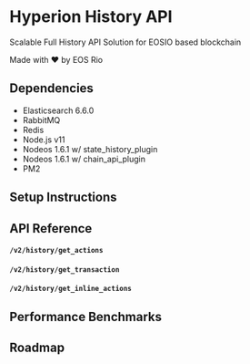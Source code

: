 # Hyperion History API
Scalable Full History API Solution for EOSIO based blockchain

Made with ♥️ by EOS Rio

## Dependencies

 - Elasticsearch 6.6.0
 - RabbitMQ
 - Redis
 - Node.js v11
 - Nodeos 1.6.1 w/ state_history_plugin
 - Nodeos 1.6.1 w/ chain_api_plugin
 - PM2
 
## Setup Instructions
 
## API Reference
 
#### `/v2/history/get_actions`
 
#### `/v2/history/get_transaction`

#### `/v2/history/get_inline_actions`
 
## Performance Benchmarks

## Roadmap
